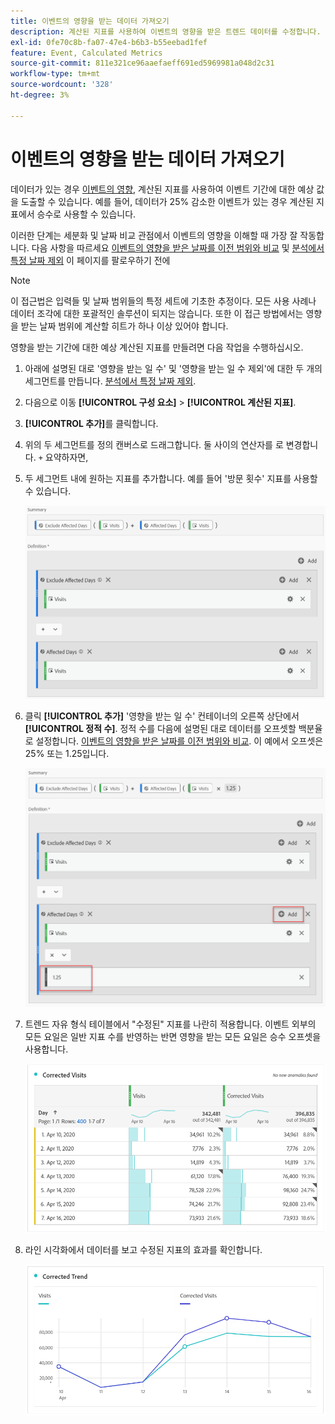 ```yaml
---
title: 이벤트의 영향을 받는 데이터 가져오기
description: 계산된 지표를 사용하여 이벤트의 영향을 받은 트렌드 데이터를 수정합니다.
exl-id: 0fe70c8b-fa07-47e4-b6b3-b55eebad1fef
feature: Event, Calculated Metrics
source-git-commit: 811e321ce96aaefaeff691ed5969981a048d2c31
workflow-type: tm+mt
source-wordcount: '328'
ht-degree: 3%

---
```


# 이벤트의 영향을 받는 데이터 가져오기

데이터가 있는 경우 [이벤트의 영향](overview.md), 계산된 지표를 사용하여 이벤트 기간에 대한 예상 값을 도출할 수 있습니다. 예를 들어, 데이터가 25% 감소한 이벤트가 있는 경우 계산된 지표에서 승수로 사용할 수 있습니다.

이러한 단계는 세분화 및 날짜 비교 관점에서 이벤트의 영향을 이해할 때 가장 잘 작동합니다. 다음 사항을 따르세요 [이벤트의 영향을 받은 날짜를 이전 범위와 비교](compare-dates.md) 및 [분석에서 특정 날짜 제외](segments.md) 이 페이지를 팔로우하기 전에

>[!NOTE]
>
>이 접근법은 입력들 및 날짜 범위들의 특정 세트에 기초한 추정이다. 모든 사용 사례나 데이터 조각에 대한 포괄적인 솔루션이 되지는 않습니다. 또한 이 접근 방법에서는 영향을 받는 날짜 범위에 계산할 히트가 하나 이상 있어야 합니다.

영향을 받는 기간에 대한 예상 계산된 지표를 만들려면 다음 작업을 수행하십시오.

1. 아래에 설명된 대로 &#39;영향을 받는 일 수&#39; 및 &#39;영향을 받는 일 수 제외&#39;에 대한 두 개의 세그먼트를 만듭니다. [분석에서 특정 날짜 제외](segments.md).
2. 다음으로 이동 **[!UICONTROL 구성 요소]** > **[!UICONTROL 계산된 지표]**.
3. **[!UICONTROL 추가]**&#x200B;를 클릭합니다.
4. 위의 두 세그먼트를 정의 캔버스로 드래그합니다. 둘 사이의 연산자를 로 변경합니다. `+` 요약하자면,
5. 두 세그먼트 내에 원하는 지표를 추가합니다. 예를 들어 &#39;방문 횟수&#39; 지표를 사용할 수 있습니다.

   ![세그먼트 빌더](assets/event_segment_builder.png)

6. 클릭 **[!UICONTROL 추가]** &#39;영향을 받는 일 수&#39; 컨테이너의 오른쪽 상단에서 **[!UICONTROL 정적 수]**. 정적 수를 다음에 설명된 대로 데이터를 오프셋할 백분율로 설정합니다. [이벤트의 영향을 받은 날짜를 이전 범위와 비교](compare-dates.md). 이 예에서 오프셋은 25% 또는 1.25입니다.

   ![정적 수](assets/event_static_number.png)

7. 트렌드 자유 형식 테이블에서 &quot;수정된&quot; 지표를 나란히 적용합니다. 이벤트 외부의 모든 요일은 일반 지표 수를 반영하는 반면 영향을 받는 모든 요일은 승수 오프셋을 사용합니다.

   ![수정된 지표](assets/event_corrected.png)

8. 라인 시각화에서 데이터를 보고 수정된 지표의 효과를 확인합니다.

   ![수정된 라인](assets/event_line.png)
